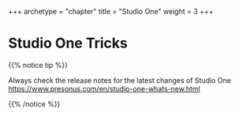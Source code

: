 +++
archetype = "chapter"
title = "Studio One"
weight = 3
+++

# Studio One Tricks

{{% notice tip %}}

Always check the release notes for the latest changes of Studio One <https://www.presonus.com/en/studio-one-whats-new.html>

{{% /notice %}}

